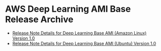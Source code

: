 # AWS Deep Learning AMI Base Release Archive<a name="dlami-release-archive-base"></a>


+ [Release Note Details for Deep Learning Base AMI \(Amazon Linux\) Version 1\.0](BASE_AML1.md)
+ [Release Note Details for Deep Learning Base AMI \(Ubuntu\) Version 1\.0](BASE_UBUNTU1.md)